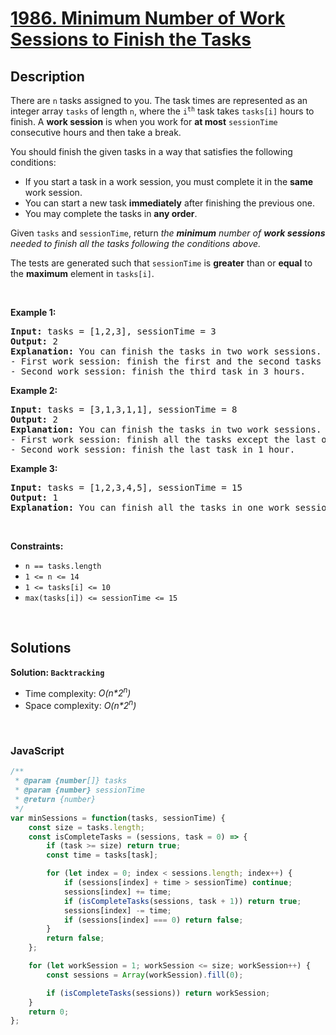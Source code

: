 # [1986. Minimum Number of Work Sessions to Finish the Tasks](https://leetcode.com/problems/minimum-number-of-work-sessions-to-finish-the-tasks)

## Description

<div class="elfjS" data-track-load="description_content"><p>There are <code>n</code> tasks assigned to you. The task times are represented as an integer array <code>tasks</code> of length <code>n</code>, where the <code>i<sup>th</sup></code> task takes <code>tasks[i]</code> hours to finish. A <strong>work session</strong> is when you work for <strong>at most</strong> <code>sessionTime</code> consecutive hours and then take a break.</p>

<p>You should finish the given tasks in a way that satisfies the following conditions:</p>

<ul>
	<li>If you start a task in a work session, you must complete it in the <strong>same</strong> work session.</li>
	<li>You can start a new task <strong>immediately</strong> after finishing the previous one.</li>
	<li>You may complete the tasks in <strong>any order</strong>.</li>
</ul>

<p>Given <code>tasks</code> and <code>sessionTime</code>, return <em>the <strong>minimum</strong> number of <strong>work sessions</strong> needed to finish all the tasks following the conditions above.</em></p>

<p>The tests are generated such that <code>sessionTime</code> is <strong>greater</strong> than or <strong>equal</strong> to the <strong>maximum</strong> element in <code>tasks[i]</code>.</p>

<p>&nbsp;</p>
<p><strong class="example">Example 1:</strong></p>

<pre><strong>Input:</strong> tasks = [1,2,3], sessionTime = 3
<strong>Output:</strong> 2
<strong>Explanation:</strong> You can finish the tasks in two work sessions.
- First work session: finish the first and the second tasks in 1 + 2 = 3 hours.
- Second work session: finish the third task in 3 hours.
</pre>

<p><strong class="example">Example 2:</strong></p>

<pre><strong>Input:</strong> tasks = [3,1,3,1,1], sessionTime = 8
<strong>Output:</strong> 2
<strong>Explanation:</strong> You can finish the tasks in two work sessions.
- First work session: finish all the tasks except the last one in 3 + 1 + 3 + 1 = 8 hours.
- Second work session: finish the last task in 1 hour.
</pre>

<p><strong class="example">Example 3:</strong></p>

<pre><strong>Input:</strong> tasks = [1,2,3,4,5], sessionTime = 15
<strong>Output:</strong> 1
<strong>Explanation:</strong> You can finish all the tasks in one work session.
</pre>

<p>&nbsp;</p>
<p><strong>Constraints:</strong></p>

<ul>
	<li><code>n == tasks.length</code></li>
	<li><code>1 &lt;= n &lt;= 14</code></li>
	<li><code>1 &lt;= tasks[i] &lt;= 10</code></li>
	<li><code>max(tasks[i]) &lt;= sessionTime &lt;= 15</code></li>
</ul>
</div>

<p>&nbsp;</p>

## Solutions

**Solution: `Backtracking`**
- Time complexity: <em>O(n*2<sup>n</sup>)</em>
- Space complexity: <em>O(n*2<sup>n</sup>)</em>

<p>&nbsp;</p>

### **JavaScript**

```js
/**
 * @param {number[]} tasks
 * @param {number} sessionTime
 * @return {number}
 */
var minSessions = function(tasks, sessionTime) {
    const size = tasks.length;
    const isCompleteTasks = (sessions, task = 0) => {
        if (task >= size) return true;
        const time = tasks[task];

        for (let index = 0; index < sessions.length; index++) {
            if (sessions[index] + time > sessionTime) continue;
            sessions[index] += time;
            if (isCompleteTasks(sessions, task + 1)) return true;
            sessions[index] -= time;
            if (sessions[index] === 0) return false;
        }
        return false;
    };

    for (let workSession = 1; workSession <= size; workSession++) {
        const sessions = Array(workSession).fill(0);

        if (isCompleteTasks(sessions)) return workSession;
    }
    return 0;
};
```
